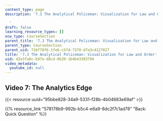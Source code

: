 ```yaml
---
content_type: page
description: '7.3 The Analytical Policeman: Visualization for Law and Order

  '
draft: false
learning_resource_types: []
ocw_type: CourseSection
parent_title: '7.3 The Analytical Policeman: Visualization for Law and Order'
parent_type: CourseSection
parent_uid: 716f78f6-1fe6-c5f4-7370-d7a3c4127827
title: '7.3 The Analytical Policeman: Visualization for Law and Order'
uid: d2e3fa0c-b97e-d8cd-0b39-1b4b43303794
video_metadata:
  youtube_id: null
---
```

## Video 7: The Analytics Edge

{{< resource uuid="95bbe828-34a9-5331-f28b-4b04683e69af" >}}

{{% resource_link "578178b9-992b-b5c4-e6a9-8dc2f7c1ad78" "Back: Quick Question" %}}